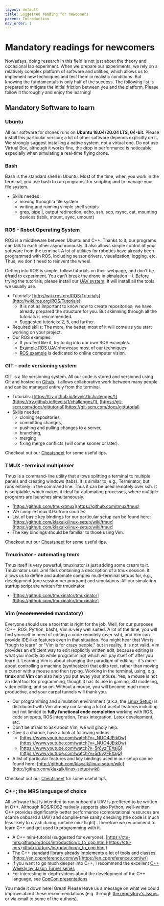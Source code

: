 ```yaml
---
layout: default
title: Suggested reading for newcomers
parent: Introduction
nav_order: 1
---
```


# Mandatory readings for newcomers

Nowadays, doing research in this field is not just about the theory and occasional lab experiment.
When we prepare our experiments, we rely on a relatively complex platform of software and utilities, which allows us to implement new techniques and test them in realistic conditions.
But knowing the fundamentals is only half of the success.
The following list is prepared to mitigate the initial friction between you and the platform.
Please follow it thoroughly and enjoy the learning!

## Mandatory Software to learn

### Ubuntu

All our software for drones runs on **Ubuntu 18.04/20.04 LTS, 64-bit**.
Please install this particular version; a lot of other software depends explicitly on it.
We strongly suggest installing a native system, not a virtual one.
Do not use Virtual Box, although it works fine, the drop in performance is noticeable, especially when simulating a real-time flying drone.

### Bash

Bash is the standard shell in Ubuntu.
Most of the time, when you work in the terminal, you use bash to run programs, for scripting and to manage your file system.

* Skills needed:
  * moving through a file system
  * writing and running simple shell scripts
  * grep, pipe \|, output redirection, echo, ssh, scp, rsync, cat, mounting devices (lsblk, mount, sync, umount)

### ROS - Robot Operating System

ROS is a middleware between Ubuntu and C++.
Thanks to it, our programs can talk to each other asynchronously.
It also allows simple control of your software from the terminal.
A lot of utilities for robotics have already been programmed with ROS, including sensor drivers, visualization, logging, etc.
Thus, we don't need to reinvent the wheel.

Getting into ROS is simple, follow tutorials on their webpage, and don't be afraid to experiment.
You can't break the drone in simulation :-).
Before trying the tutorials, please install our [UAV system](http://github.com/mrs_uav_system).
It will install all the tools we usually use.

* Tutorials: [http://wiki.ros.org/ROS/Tutorials](http://wiki.ros.org/ROS/Tutorials)
  * It is not as important to know how to create repositories; we have already prepared the structure for you. But skimming through all the tutorials is recommended.
  * Suggested tutorials: 2, 5, and further.
* Required skills: The more, the better, most of it will come as you start working on your project.
* Our ROS examples:
  * If you feel like it, try to dig into our own ROS examples.
  * [Example ROS UAV](https://github.com/ctu-mrs/example_ros_uav) showcase most of our techniques.
  * [ROS example](https://github.com/ctu-mrs/example_ros_vision) is dedicated to online computer vision.

### GIT - code versioning system

GIT is a file versioning system.
All our code is stored and versioned using Git and hosted on [Gihub](https://github.com/ctu-mrs).
It allows collaborative work between many people and can be managed entirely from the terminal.

* Tutorials: [https://try.github.io/levels/1/challenges/1](https://try.github.io/levels/1/challenges/1), [https://git-scm.com/docs/gittutorial](https://git-scm.com/docs/gittutorial)
* Skills needed:
  * cloning repositories,
  * committing changes,
  * pushing and pulling changes to a server,
  * branching,
  * merging,
  * fixing merge conflicts (will come sooner or later).

Checkout out our [Cheatsheet](https://github.com/ctu-mrs/mrs_cheatsheet) for some useful tips.

### TMUX - terminal multiplexer

Tmux is a command-line utility that allows splitting a terminal to multiple panels and creating windows (tabs).
It is similar to, e.g., Terminator, but runs entirely in the command line.
Thus it can be used remotely over ssh.
It is scriptable, which makes it ideal for automating processes, where multiple programs are launches simultaneously.

* [https://github.com/tmux/tmux](https://github.com/tmux/tmux)
* We compile tmux 3.0a from sources.
* List of basic key bindings for our particular setup can be found here: [https://github.com/klaxalk/linux-setup/wiki/tmux](https://github.com/klaxalk/linux-setup/wiki/tmux)
* The key bindings should be familiar to those using Vim.

Checkout out our [Cheatsheet](https://github.com/ctu-mrs/mrs_cheatsheet) for some useful tips.

### Tmuxinator - automating tmux

Tmux itself is very powerful, tmuxinator is just adding some cream to it.
Tmuxinator uses .xml files containing a description of a tmux session.
It allows us to define and automate complex multi-terminal setups for, e.g., development (one session per program) and simulations.
All our simulation startup script are written for tmuxinator.

* [https://github.com/tmuxinator/tmuxinator](https://github.com/tmuxinator/tmuxinator)

### Vim (~~recommended~~ mandatory)

Everyone should use a tool that is right for the job.
Well, for our purposes (C++, ROS, Python, bash), Vim is very well suited.
A lot of the time, you will find yourself in need of editing a code remotely (over ssh), and Vim can provide IDE-like features even in that situation.
You might hear that Vim is "tough to learn" or "Vim is for crazy people," but in reality, it is not valid.
Vim provides an efficient way to edit (explicitly written edit, because editing is what you mostly do while programming) which will pay itself off after you learn it.
Learning Vim is about changing the paradigm of editing - it's more about controlling a machine (synthesizer) that edits text, rather than moving a cursor with a mouse and then typing.
Working in the terminal, using, e.g., **tmux** and **Vim** can also help you put away your mouse.
Yes, a mouse is not an ideal tool for programming, though it has its use in gaming, 3D modeling, video editing, and so on.
Without a mouse, you will become much more productive, and your carpal tunnels will thank you.

* Our programming and simulation environment (a.k.a, the [Linux Setup](https://github.com/klaxalk/linux-setup)) is distributed with Vim already containing a lot of useful features including but not limited to **fully functional code completion** working with ROS, code snippets, ROS integration, Tmux integration, Latex development, etc.
* Don't be afraid to ask about Vim, we will gladly help.
* Give it a chance, have a look at following videos:
  * [https://www.youtube.com/watch?v=_NUO4JEtkDw](https://www.youtube.com/watch?v=_NUO4JEtkDw)
  * [https://www.youtube.com/watch?v=5r6yzFEXajQ](https://www.youtube.com/watch?v=5r6yzFEXajQ)
* A list of particular features and key bindings used in our setup can be found here: [http://github.com/klaxalk/linux-setup/wiki](http://github.com/klaxalk/linux-setup/wiki)

Checkout out our [Cheatsheet](https://github.com/ctu-mrs/mrs_cheatsheet) for some useful tips.

### C++; the MRS language of choice

All software that is intended to run onboard a UAV is preffered to be written in C++.
Although ROS/ROS2 natively supports also Python, well-written C++ provides significantly better performance (computational resources are scarce onboard a UAV) and compile-time sanity checking (the code is much less likely to crash during runtime mid-flight).
Therefore we recommend to learn C++ and get used to programming with it.

* A C++ mini-tutorial (suggested for everyone): [https://ctu-mrs.github.io/docs/introduction/c_to_cpp.html](https://ctu-mrs.github.io/docs/introduction/c_to_cpp.html)
* The C++ standard library already implements a lot of tools and classes: [https://en.cppreference.com/w/](https://en.cppreference.com/w/)
* If you want to go much deeper into C++, I recommend the excellent [C++ Weekly by Jason Turner series](https://www.youtube.com/user/lefticus1)
* For interesting in-depth videos about the development of the C++ language, see [CppCon presentations](https://www.youtube.com/user/CppCon)

You made it down here! Great! Please leave us a message on what we could improve about these recommendations (e.g. through [the repository's Issues](https://github.com/ctu-mrs/ctu-mrs.github.io/issues/new) or via email to some of the authors).
